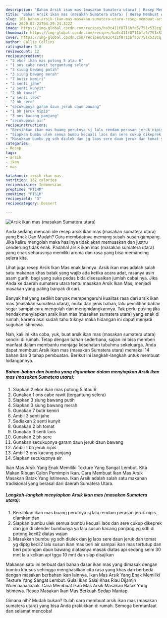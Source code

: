 ```yaml
---
description: "Bahan Arsik ikan mas (masakan Sumatera utara) | Resep Membuat Arsik ikan mas (masakan Sumatera utara) Yang Mudah Dan Praktis"
title: "Bahan Arsik ikan mas (masakan Sumatera utara) | Resep Membuat Arsik ikan mas (masakan Sumatera utara) Yang Mudah Dan Praktis"
slug: 181-bahan-arsik-ikan-mas-masakan-sumatera-utara-resep-membuat-arsik-ikan-mas-masakan-sumatera-utara-yang-mudah-dan-praktis
date: 2020-07-23T04:29:24.322Z
image: https://img-global.cpcdn.com/recipes/ba3c411f8711bfa5/751x532cq70/arsik-ikan-mas-masakan-sumatera-utara-foto-resep-utama.jpg
thumbnail: https://img-global.cpcdn.com/recipes/ba3c411f8711bfa5/751x532cq70/arsik-ikan-mas-masakan-sumatera-utara-foto-resep-utama.jpg
cover: https://img-global.cpcdn.com/recipes/ba3c411f8711bfa5/751x532cq70/arsik-ikan-mas-masakan-sumatera-utara-foto-resep-utama.jpg
author: Callie Collins
ratingvalue: 3.8
reviewcount: 12
recipeingredient:
- "2 ekor ikan mas potong 5 atau 6"
- "1 ons cabe rawit tergantung selera"
- "3 siung bawang putih"
- "3 siung bawang merah"
- "7 butir kemiri"
- "3 senti jahe"
- "2 senti kunyit"
- "2 bh tomat"
- "3 senti laos"
- "2 bh sere"
- "secukupnya garam daun jeruk daun bawang"
- "1 bh jeruk nipis"
- "3 ons kacang panjang"
- "secukupnya air"
recipeinstructions:
- "Bersihkan ikan mas buang perutnya sj lalu rendam perasan jeruk nipis diamkan dan"
- "Siapkan bumbu ulek semua bumbu kecuali laos dan sere cukup dikeprek dan jgn di blender bumbunya ya lalu susun kacang panjang yg sdh di potong kecil2 diatas wajan"
- "Masukkan bumbu yg sdh diulek dan jg laos sere daun jeruk dan tomat yg diptg kecil2 lalu susun ikan mas beri air sampai ikan mas tertutup dan beri potongan daun bawang diatasnya masak diatas api sedang selm 30 mnt lalu kclkan api tggu 10 mnt dan siap disajikan"
categories:
- Resep
tags:
- arsik
- ikan
- mas

katakunci: arsik ikan mas 
nutrition: 152 calories
recipecuisine: Indonesian
preptime: "PT14M"
cooktime: "PT51M"
recipeyield: "3"
recipecategory: Dessert

---
```



![Arsik ikan mas (masakan Sumatera utara)](https://img-global.cpcdn.com/recipes/ba3c411f8711bfa5/751x532cq70/arsik-ikan-mas-masakan-sumatera-utara-foto-resep-utama.jpg)

Anda sedang mencari ide resep arsik ikan mas (masakan sumatera utara) yang Enak Dan Mudah? Cara membuatnya memang susah-susah gampang. Jika keliru mengolah maka hasilnya tidak akan memuaskan dan justru cenderung tidak enak. Padahal arsik ikan mas (masakan sumatera utara) yang enak seharusnya memiliki aroma dan rasa yang bisa memancing selera kita.

Lihat juga resep Arsik Ikan Mas enak lainnya. Arsik ikan mas adalah salah satu makanan khas batak yang wajib ada ketika acara adat, rasanya asin asam gurih, bagi yang suka pedas bida disesuaikan jumlah cabai nya. Jika Anda ke daerah sumatera utara tentu masakan Arsik Ikan Mas, menjadi masakan yang paling banyak di cari.

Banyak hal yang sedikit banyak mempengaruhi kualitas rasa dari arsik ikan mas (masakan sumatera utara), mulai dari jenis bahan, lalu pemilihan bahan segar sampai cara mengolah dan menghidangkannya. Tak perlu pusing jika hendak menyiapkan arsik ikan mas (masakan sumatera utara) yang enak di rumah, karena asal sudah tahu triknya maka hidangan ini dapat menjadi suguhan istimewa.


Nah, kali ini kita coba, yuk, buat arsik ikan mas (masakan sumatera utara) sendiri di rumah. Tetap dengan bahan sederhana, sajian ini bisa memberi manfaat dalam membantu menjaga kesehatan tubuhmu sekeluarga. Anda dapat membuat Arsik ikan mas (masakan Sumatera utara) memakai 14 bahan dan 3 tahap pembuatan. Berikut ini langkah-langkah untuk membuat hidangannya.

<!--inarticleads1-->

##### Bahan-bahan dan bumbu yang digunakan dalam menyiapkan Arsik ikan mas (masakan Sumatera utara):

1. Siapkan 2 ekor ikan mas potong 5 atau 6
1. Gunakan 1 ons cabe rawit (tergantung selera)
1. Siapkan 3 siung bawang putih
1. Siapkan 3 siung bawang merah
1. Gunakan 7 butir kemiri
1. Ambil 3 senti jahe
1. Sediakan 2 senti kunyit
1. Gunakan 2 bh tomat
1. Gunakan 3 senti laos
1. Gunakan 2 bh sere
1. Gunakan secukupnya garam daun jeruk daun bawang
1. Ambil 1 bh jeruk nipis
1. Ambil 3 ons kacang panjang
1. Siapkan secukupnya air


Ikan Mas Arsik Yang Enak Memiliki Texture Yang Sangat Lembut. Kita Makan Ribuan Calon Pemimpin Ikan. Cara Membuat Ikan Mas Arsik Masakan Batak Yang Istimewa. Ikan Arsik adalah salah satu makanan tradisional yang berasal dari daerah Sumatera Utara. 

<!--inarticleads2-->

##### Langkah-langkah menyiapkan Arsik ikan mas (masakan Sumatera utara):

1. Bersihkan ikan mas buang perutnya sj lalu rendam perasan jeruk nipis diamkan dan
1. Siapkan bumbu ulek semua bumbu kecuali laos dan sere cukup dikeprek dan jgn di blender bumbunya ya lalu susun kacang panjang yg sdh di potong kecil2 diatas wajan
1. Masukkan bumbu yg sdh diulek dan jg laos sere daun jeruk dan tomat yg diptg kecil2 lalu susun ikan mas beri air sampai ikan mas tertutup dan beri potongan daun bawang diatasnya masak diatas api sedang selm 30 mnt lalu kclkan api tggu 10 mnt dan siap disajikan


Makanan satu ini terbuat dari bahan dasar ikan mas yang dimasak dengan bumbu khusus sehingga menghasilkan cita rasa yang khas dan berbeda dengan masakan berbahan ikan lainnya. Ikan Mas Arsik Yang Enak Memiliki Texture Yang Sangat Lembut. Gulai Ikan Salai Khas Riau Dijamin Wuenaaaaaaaak. Cara Membuat Ikan Mas Arsik Masakan Batak Yang Istimewa. Resep Masakan Ikan Mas Berkuah Sedap Mantap. 

Gimana nih? Mudah bukan? Itulah cara membuat arsik ikan mas (masakan sumatera utara) yang bisa Anda praktikkan di rumah. Semoga bermanfaat dan selamat mencoba!
